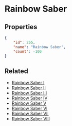 # Rainbow Saber

<no description available>

## Properties

```json
{
    "id": 255,
    "name": "Rainbow Saber",
    "count": -100
}
```

## Related

- [Rainbow Saber I](../items/6742-rainbow-saber-i.md)
- [Rainbow Saber II](../items/6743-rainbow-saber-ii.md)
- [Rainbow Saber III](../items/6744-rainbow-saber-iii.md)
- [Rainbow Saber IV](../items/6745-rainbow-saber-iv.md)
- [Rainbow Saber V](../items/6746-rainbow-saber-v.md)
- [Rainbow Saber VI](../items/6747-rainbow-saber-vi.md)
- [Rainbow Saber VII](../items/6748-rainbow-saber-vii.md)
- [Rainbow Saber VIII](../items/6749-rainbow-saber-viii.md)

